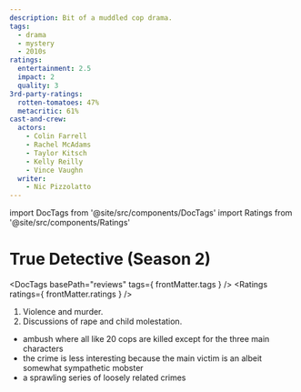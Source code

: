 ```yaml
---
description: Bit of a muddled cop drama.
tags:
  - drama
  - mystery
  - 2010s
ratings:
  entertainment: 2.5
  impact: 2
  quality: 3
3rd-party-ratings:
  rotten-tomatoes: 47%
  metacritic: 61%
cast-and-crew:
  actors:
    - Colin Farrell
    - Rachel McAdams
    - Taylor Kitsch
    - Kelly Reilly
    - Vince Vaughn
  writer:
    - Nic Pizzolatto
---
```

import DocTags from '@site/src/components/DocTags'
import Ratings from '@site/src/components/Ratings'

# True Detective (Season 2)

<DocTags basePath="reviews" tags={ frontMatter.tags } />
<Ratings ratings={ frontMatter.ratings } />

<trigger-warning>
  <ol>
    <li>Violence and murder.</li>
    <li>Discussions of rape and child molestation.</li>
  </ol>
</trigger-warning>

- ambush where all like 20 cops are killed except for the three main characters
- the crime is less interesting because the main victim is an albeit somewhat sympathetic mobster
- a sprawling series of loosely related crimes